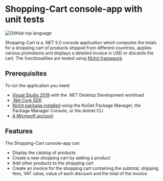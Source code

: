 # Shopping-Cart console-app with unit tests

![GitHub top language](https://img.shields.io/github/languages/top/AmaliaV05/Shopping-Cart)

Shopping-Cart is a .NET 5.0 console application which computes the totals for a shopping cart of products shipped from different countries, 
applies various promotions and displays a detailed invoice in USD or discards the cart. The functionalities are tested using [NUnit framework](https://nunit.org/).

## Prerequisites
To run the application you need:
- [Visual Studio 2019](https://visualstudio.microsoft.com/vs/older-downloads/#visual-studio-2019-and-other-products) with the .NET Desktop Development workload
- [.Net Core SDK](https://dotnet.microsoft.com/en-us/download/dotnet/5.0)
- [NUnit package installed](https://docs.microsoft.com/en-us/nuget/quickstart/install-and-use-a-package-in-visual-studio) using the NuGet Package Manager, the Package Manager Console, or the dotnet CLI
- [A Microsoft account](https://support.microsoft.com/en-us/account-billing/how-to-create-a-new-microsoft-account-a84675c3-3e9e-17cf-2911-3d56b15c0aaf)

## Features
The Shopping-Cart console-app can:
- Display the catalog of products
- Create a new shopping cart by adding a product
- Add other products to the shopping cart
- Create an invoice for the shopping cart containing the subtotal, shipping fees, VAT value, value of each discount and the total of the invoice
